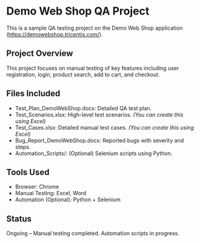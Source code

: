 
# Demo Web Shop QA Project

This is a sample QA testing project on the Demo Web Shop application (https://demowebshop.tricentis.com/).

## Project Overview
This project focuses on manual testing of key features including user registration, login, product search, add to cart, and checkout.

## Files Included
- Test_Plan_DemoWebShop.docx: Detailed QA test plan.
- Test_Scenarios.xlsx: High-level test scenarios. *(You can create this using Excel)*
- Test_Cases.xlsx: Detailed manual test cases. *(You can create this using Excel)*
- Bug_Report_DemoWebShop.docx: Reported bugs with severity and steps.
- Automation_Scripts/: (Optional) Selenium scripts using Python.

## Tools Used
- Browser: Chrome
- Manual Testing: Excel, Word
- Automation (Optional): Python + Selenium

## Status
Ongoing – Manual testing completed. Automation scripts in progress.




